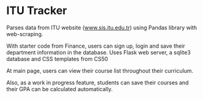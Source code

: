 # ITU Tracker

Parses data from ITU website (www.sis.itu.edu.tr) using Pandas library with web-scraping.

With starter code from Finance, users can sign up, login and save their department information
in the database.
Uses Flask web server, a sqlite3 database and CSS templates from CS50

At main page, users can view their course list throughout their curriculum.

Also, as a work in progress feature, students can save their courses and their GPA can be calculated
automatically.
